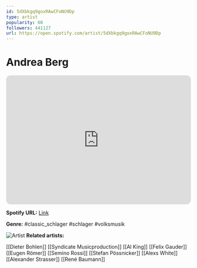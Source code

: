 ```yaml
---
id: 5dXbkgq9goxRAwCFoNU9Dp
type: artist
popularity: 60
followers: 441127
url: https://open.spotify.com/artist/5dXbkgq9goxRAwCFoNU9Dp
---
```

# Andrea Berg

<iframe style="border-radius:12px" src="https://open.spotify.com/embed/artist/5dXbkgq9goxRAwCFoNU9Dp" width="100%" height="352" frameBorder="0" allowfullscreen="" allow="autoplay; clipboard-write; encrypted-media; fullscreen; picture-in-picture" loading="lazy"></iframe>

**Spotify URL:** [Link](https://open.spotify.com/artist/5dXbkgq9goxRAwCFoNU9Dp)

**Genre:**  #classic_schlager #schlager #volksmusik

![Artist](https://i.scdn.co/image/ab6761610000e5eb31ee562a5f419024edeb93b6)
**Related artists:**

[[Dieter Bohlen]]
[[Syndicate Musicproduction]]
[[Al King]]
[[Felix Gauder]]
[[Eugen Römer]]
[[Semino Rossi]]
[[Stefan Pössnicker]]
[[Alexs White]]
[[Alexander Strasser]]
[[René Baumann]]
